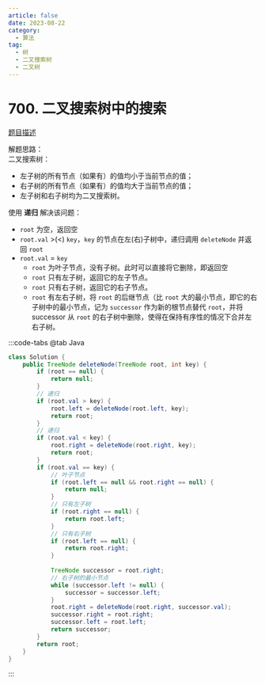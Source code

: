 ```yaml
---
article: false
date: 2023-08-22
category: 
  - 算法
tag: 
  - 树
  - 二叉搜索树
  - 二叉树
---
```


# 700. 二叉搜索树中的搜索

<Badge text="中等" type="warning" vertical="middle" />

[题目描述](https://leetcode.cn/problems/delete-node-in-a-bst/description/?envType=study-plan-v2&envId=leetcode-75)

解题思路：  
二叉搜索树：
- 左子树的所有节点（如果有）的值均小于当前节点的值；
- 右子树的所有节点（如果有）的值均大于当前节点的值；
- 左子树和右子树均为二叉搜索树。

使用 **递归** 解决该问题：
- `root` 为空，返回空
- `root.val` >(<) `key`，`key` 的节点在左(右)子树中，递归调用 `deleteNode` 并返回 `root`
- `root.val` = `key`
  - `root` 为叶子节点，没有子树。此时可以直接将它删除，即返回空
  - `root` 只有左子树，返回它的左子节点。
  - `root` 只有右子树，返回它的右子节点。
  - `root` 有左右子树，将 `root` 的后继节点（比 `root` 大的最小节点，即它的右子树中的最小节点，记为 `successor` 作为新的根节点替代 `root`，并将 successor 从 `root` 的右子树中删除，使得在保持有序性的情况下合并左右子树。

:::code-tabs
@tab Java
```java
class Solution {
    public TreeNode deleteNode(TreeNode root, int key) {
        if (root == null) {
            return null;
        }
        // 递归
        if (root.val > key) {
            root.left = deleteNode(root.left, key);
            return root;
        }
        // 递归
        if (root.val < key) {
            root.right = deleteNode(root.right, key);
            return root;
        }
        if (root.val == key) {
            // 叶子节点
            if (root.left == null && root.right == null) {
                return null;
            }
            // 只有左子树
            if (root.right == null) {
                return root.left;
            }
            // 只有右子树
            if (root.left == null) {
                return root.right;
            }
            
            TreeNode successor = root.right;
            // 右子树的最小节点
            while (successor.left != null) {
                successor = successor.left;
            }
            root.right = deleteNode(root.right, successor.val);
            successor.right = root.right;
            successor.left = root.left;
            return successor;
        }
        return root;
    }
}
```
:::